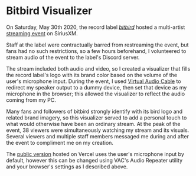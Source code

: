# Bitbird Visualizer

On Saturday, May 30th 2020, the record label _[bitbird](https://bitbirdofficial.com/)_ hosted a multi-artist [streaming event](https://twitter.com/bitbird/status/1265343585739833348) on SiriusXM.

Staff at the label were contractually barred from restreaming the event, but fans had no such restrictions, so a few hours beforehand, I volunteered to stream audio of the event to the label's Discord server.

The stream included both audio and video, so I created a visualizer that fills the record label's logo with its brand color based on the volume of the user's microphone input.
During the event, I used [Virtual Audio Cable](https://vac.muzychenko.net/en/) to redirect my speaker output to a dummy device, then set that device as my microphone in the browser; this allowed the visualizer to reflect the audio coming from my PC.

Many fans and followers of bitbird strongly identify with its bird logo and related brand imagery, so this visualizer served to add a personal touch to what would otherwise have been an ordinary stream.
At the peak of the event, 38 viewers were simultaneously watching my stream and its visuals. Several viewers and multiple staff members messaged me during and after the event to compliment me on my creation.

The [public version](https://bitbird-visualizer.now.sh/) hosted on Vercel uses the user's microphone input by default, however this can be changed using VAC's Audio Repeater utility and your browser's settings as I described above.

